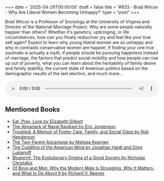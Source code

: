 +++
date = '2025-04-26T00:00:00'
draft = false
title = '#933 - Brad Wilcox - Why Are Liberal Women Becoming Unhappy?'
type = "post"
+++

Brad Wilcox is a Professor of Sociology at the University of Virginia and Director of the National Marriage Project.
Why are some people naturally happier than others? Whether it's genetics, upbringing, or life circumstances, how can you finally rediscover joy and feel like your true self again?
Expect to learn why young liberal women are so unhappy and why in contrasts conservative women are happier, if finding your one true soulmate is actually a myth, if people should be pursuing happiness instead of marriage, the factors that predict social mobility and how people can rise up out of poverty, what you can learn about the heritability of family desire and family stability, the current state of American politics based on the demographic results of the last election, and much more…

<audio controls style="width: 100%; max-width: 800px;">
  <source src="https://pdst.fm/e/chrt.fm/track/G454/prfx.byspotify.com/e/traffic.megaphone.fm/SIXMSB6655387520.mp3?updated=1745577523" type="audio/mpeg">
  Your browser does not support the audio element.
</audio>

## Mentioned Books

- [Eat, Pray, Love by Elizabeth Gilbert](https://www.amazon.com/s?k=Eat,+Pray,+Love+by+Elizabeth+Gilbert&tag=podcaststoboo-20)
- [The Almanack of Naval Ravikant by Eric Jorgenson](https://www.amazon.com/s?k=The+Almanack+of+Naval+Ravikant+by+Eric+Jorgenson&tag=podcaststoboo-20)
- [Troubled: A Memoir of Foster Care, Family, and Social Class by Rob Henderson](https://www.amazon.com/s?k=Troubled:+A+Memoir+of+Foster+Care,+Family,+and+Social+Class+by+Rob+Henderson&tag=podcaststoboo-20)
- [The Two-Parent Advantage by Melissa Kearney](https://www.amazon.com/s?k=The+Two-Parent+Advantage+by+Melissa+Kearney&tag=podcaststoboo-20)
- [The Coddling of the American Mind by Jonathan Haidt and Greg Lukianoff](https://www.amazon.com/s?k=The+Coddling+of+the+American+Mind+by+Jonathan+Haidt+and+Greg+Lukianoff&tag=podcaststoboo-20)
- [Blueprint: The Evolutionary Origins of a Good Society by Nicholas Christakis](https://www.amazon.com/s?k=Blueprint:+The+Evolutionary+Origins+of+a+Good+Society+by+Nicholas+Christakis&tag=podcaststoboo-20)
- [Of Boys and Men: Why the Modern Male Is Struggling, Why It Matters, and What to Do About It by Richard V. Reeves](https://www.amazon.com/s?k=Of+Boys+and+Men:+Why+the+Modern+Male+Is+Struggling,+Why+It+Matters,+and+What+to+Do+About+It+by+Richard+V.+Reeves&tag=podcaststoboo-20)